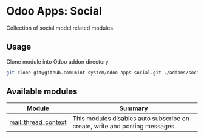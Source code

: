# Odoo Apps: Social

Collection of social model related modules.

## Usage

Clone module into Odoo addon directory.

```bash
git clone git@github.com:mint-system/odoo-apps-social.git ./addons/social
```

## Available modules

| Module                                                                | Summary                                                  |
| --------------------------------------------------------------------- | -------------------------------------------------------- |
| [mail_thread_context](mail_thread_context/) | This modules disables auto subscribe on create, write and posting messages.                  |

